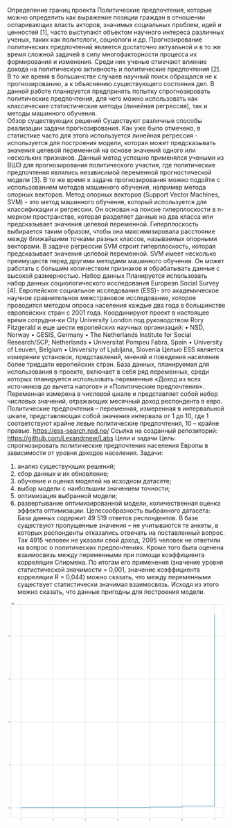 Определение границ проекта
Политические предпочтения, которые можно определить как выражение позиции граждан в отношении оспаривающих власть акторов, значимых социальных проблем, идей и ценностей [1], часто выступают объектом научного интереса различных ученых, таких как политологи, социологи и др. Прогнозирование политических предпочтений является достаточно актуальной и в то же время сложной задачей в силу многофакторности процесса их формирования и изменения. Среди них ученые отмечают влияние дохода на политическую активность и политические предпочтения [2]. В то же время в большинстве случаев научный поиск обращался не к прогнозированию, а к объяснению существующего состояния дел.  В данной работе планируется предпринять попытку спрогнозировать политические предпочтения, для чего можно использовать как классические статистические методы (линейная регрессия), так и методы машинного обучения.    
Обзор существующих решений
Существуют различные способы реализации задачи прогнозирования. Как уже было отмечено, в статистике часто для этого используется линейная регрессия - используется для построения модели, которая может предсказывать значения целевой переменной на основе значений одного или нескольких признаков. Данный метод успешно применялся учеными из ВШЭ для прогнозирования политического участия, где политические предпочтения являлись независимой переменной прогностической модели [3]. В то же время к задаче прогнозирования можно подойти с использованием методов машинного обучения, например метода опорных векторов. Метод опорных векторов (Support Vector Machines, SVM) - это метод машинного обучения, который используется для классификации и регрессии. Он основан на поиске гиперплоскости в n-мерном пространстве, которая разделяет данные на два класса или предсказывает значения целевой переменной. Гиперплоскость выбирается таким образом, чтобы она максимизировала расстояние между ближайшими точками разных классов, называемых опорными векторами. В задаче регрессии SVM строит гиперплоскость, которая предсказывает значения целевой переменной. SVM имеет несколько преимуществ перед другими методами машинного обучения. Он может работать с большим количеством признаков и обрабатывать данные с высокой размерностью.
Набор данных
Планируется использовать набор данных социологического исследования European Social Survey [4]. 
Европейское социальное исследование (ESS)- это академическое научное сравнительное межстрановое исследование, которое проводится методом опроса населения каждые два года в большинстве европейских стран с 2001 года. Координируют проект в настоящее время сотрудни-ки City University London под руководством Rory Fitzgerald и еще шести европейских научных организаций:
•	NSD, Norway
•	GESIS, Germany
•	The Netherlands Institute for Social Research/SCP, Netherlands
•	Universitat Pompeu Fabra, Spain
•	University of Leuven, Belgium
•	University of Ljubljana, Slovenia
Целью ESS является измерение установок, представлений, мнений и поведения населения более тридцати европейских стран.
База данных, планируемая для использования в проекте, включает в себя ряд переменных, среди которых планируется использовать переменные «Доход из всех источников до вычета налогов» и «Политические предпочтения». Переменная измерена в числовой шкале и представляет собой набор числовых значений, отражающих месячный доход респондента в евро. Политические предпочтения – переменная, измеренная в интервальной шкале, представляющая собой значения интервала от 1 до 10, где 1 соответствуют крайне левые политические предпочтения, 10 – крайне правые. 
https://ess-search.nsd.no/
Ссылка на созданный репозиторий:
https://github.com/Lexandrnew/Labs
Цели и задачи
Цель: спрогнозировать политические предпочтения населения Европы в зависимости от уровня доходов населения.
Задачи:
1.	анализ существующих решений;
2.	сбор данных и их обновление;
3.	обучение и оценка моделей на исходном датасете;
4.	выбор модели с наибольшим значением точности;
5.	оптимизация выбранной модели;
6.	развертывание оптимизированной модели, количественная оценка эффекта оптимизации.
Целесообразность выбранного датасета:
База данных содержит 49 519 ответов респондентов. В базе существуют пропущенные значения – не учитываются те анкеты, в которых респонденты отказались отвечать на поставленный вопрос. Так 4915 человек не указали свой доход, 2095 человек не ответили на вопрос о политических предпочтениях. Кроме того была оценена взаимосвязь между переменными при помощи коэффициента корреляции Спирмена. По итогам его применения (значение уровня статистической значимости = 0,001, значение коэффициента корреляции R = 0,044) можно сказать, что между переменными существует статистически значимая взаимосвязь. Исходя из этого можно сказать, что данные пригодны для построения модели. 

![Screenshot](./images/%D0%91%D0%B5%D0%B7%D1%8B%D0%BC%D1%8F%D0%BD%D0%BD%D1%8B%D0%B9.png)